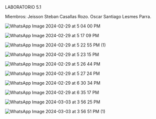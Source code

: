 LABORATORIO 5.1

Miembros: 
Jeisson Steban Casallas Rozo.
Oscar Santiago Lesmes Parra.

![WhatsApp Image 2024-02-29 at 5 04 00 PM](https://github.com/oscar0617/Laboratorio-5.1-CVDS-JeissonCasallas-OscarLesmes/assets/157759010/36424f89-4cfe-4013-a48d-f678da9b5672)



![WhatsApp Image 2024-02-29 at 5 17 09 PM](https://github.com/oscar0617/Laboratorio-5.1-CVDS-JeissonCasallas-OscarLesmes/assets/157759010/5dff3137-3a71-4eee-9da8-d955d77f658f)

![WhatsApp Image 2024-02-29 at 5 22 55 PM (1)](https://github.com/oscar0617/Laboratorio-5.1-CVDS-JeissonCasallas-OscarLesmes/assets/157759010/7ebd2851-d3e5-4148-852c-921b13b0abc7)

![WhatsApp Image 2024-02-29 at 5 23 15 PM](https://github.com/oscar0617/Laboratorio-5.1-CVDS-JeissonCasallas-OscarLesmes/assets/157759010/280ce4bd-9abf-48a1-9ff5-5727d260c716)

![WhatsApp Image 2024-02-29 at 5 26 44 PM](https://github.com/oscar0617/Laboratorio-5.1-CVDS-JeissonCasallas-OscarLesmes/assets/157759010/85fc8cbd-8986-419f-be1d-bb3c4c1993da)

![WhatsApp Image 2024-02-29 at 5 27 24 PM](https://github.com/oscar0617/Laboratorio-5.1-CVDS-JeissonCasallas-OscarLesmes/assets/157759010/afa4b01b-04c6-4305-b7b3-ec51b96cdd87)

![WhatsApp Image 2024-02-29 at 6 30 34 PM](https://github.com/oscar0617/Laboratorio-5.1-CVDS-JeissonCasallas-OscarLesmes/assets/157759010/9403d2c8-fa0f-4bbc-a956-dc2d54c24ca8)

![WhatsApp Image 2024-02-29 at 6 35 17 PM](https://github.com/oscar0617/Laboratorio-5.1-CVDS-JeissonCasallas-OscarLesmes/assets/157759010/535b451c-f0b3-4558-88b5-04ee94a3a0c8)

![WhatsApp Image 2024-03-03 at 3 56 25 PM](https://github.com/oscar0617/Laboratorio-5.1-CVDS-JeissonCasallas-OscarLesmes/assets/157759010/60a657d8-8c3a-4bdb-b427-df70a0389cd7)

![WhatsApp Image 2024-03-03 at 3 56 51 PM (1)](https://github.com/oscar0617/Laboratorio-5.1-CVDS-JeissonCasallas-OscarLesmes/assets/157759010/c89e5c8a-c637-4839-801e-355982e202c7)


